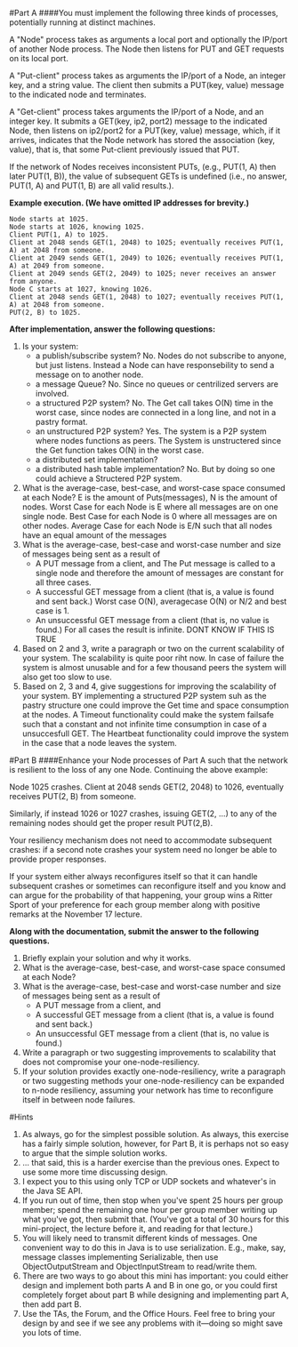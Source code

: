 #Part A
####You must implement the following three kinds of processes, potentially running at distinct machines.

A "Node" process takes as arguments a local port and optionally the IP/port of another Node process. The Node then listens for PUT and GET requests on its local port.

A "Put-client" process takes as arguments the IP/port of a Node, an integer key, and a string value. The client then submits a PUT(key, value) message to the indicated node and terminates.

A "Get-client" process takes arguments the IP/port of a Node, and an integer key. It submits a GET(key, ip2, port2) message to the indicated Node, then listens on ip2/port2 for a PUT(key, value) message, which, if it arrives, indicates that the Node network has stored the association (key, value), that is, that some Put-client previously issued that PUT. 

If the network of Nodes receives inconsistent PUTs, (e.g., PUT(1, A) then later PUT(1, B)), the value of subsequent GETs is undefined (i.e., no answer, PUT(1, A) and PUT(1, B) are all valid results.).

**Example execution. (We have omitted IP addresses for brevity.)**

	Node starts at 1025.
	Node starts at 1026, knowing 1025. 
	Client PUT(1, A) to 1025.
	Client at 2048 sends GET(1, 2048) to 1025; eventually receives PUT(1, A) at 2048 from someone.
	Client at 2049 sends GET(1, 2049) to 1026; eventually receives PUT(1, A) at 2049 from someone.
	Client at 2049 sends GET(2, 2049) to 1025; never receives an answer from anyone.
	Node C starts at 1027, knowing 1026.
	Client at 2048 sends GET(1, 2048) to 1027; eventually receives PUT(1, A) at 2048 from someone.
	PUT(2, B) to 1025. 

**After implementation, answer the following questions:**

1. Is your system:
	- a publish/subscribe system?
		No. Nodes do not subscribe to anyone, but just listens. Instead a Node can have responsebility to send a message on to another node.
	- a message Queue?
		No. Since no queues or centrilized servers are involved.
	- a structured P2P system?
		No. The Get call takes O(N) time in the worst case, since nodes are connected in a long line, and not in a pastry format.
	- an unstructured P2P system?
		Yes. The system is a P2P system where nodes functions as peers. The System is unstructered since the Get function takes O(N) in the worst case.
	- a distributed set implementation?
	- a distributed hash table implementation?
		No. But by doing so one could achieve a Structered P2P system.
2. What is the average-case, best-case, and worst-case space consumed at each Node?
	E is the amount of Puts(messages), N is the amount of nodes. 
	Worst Case for each Node is E where all messages are on one single node. 
	Best Case for each Node is 0 where all messages are on other nodes.
	Average Case for each Node is E/N such that all nodes have an equal amount of the messages
3. What is the average-case, best-case and worst-case number and size of messages being sent as a result of 
	- A PUT message from a client, and
		The Put message is called to a single node and therefore the amount of messages are constant for all three cases.
	- A successful GET message from a client (that is, a value is found and sent back.)
		Worst case O(N), averagecase O(N) or N/2 and best case is 1.
	- An unsuccessful GET message from a client (that is, no value is found.)
		For all cases the result is infinite. DONT KNOW IF THIS IS TRUE
4. Based on 2 and 3, write a paragraph or two on the current scalability of your system. 
	The scalability is quite poor riht now. In case of failure the system is almost unusable and for a few thousand peers the system will also get too slow to use.
5. Based on 2, 3 and 4, give suggestions for improving the scalability of your system. 
	BY implementing a structured P2P system suh as the pastry structure one could improve the Get time and space consumption at the nodes. A Timeout functionality could make the system failsafe such that a constant and not infinite time consumption in case of a unsuccesfull GET. The Heartbeat functionality could improve the system in the case that a node leaves the system.

#Part B 
####Enhance your Node processes of Part A such that the network is resilient to the loss of any one Node. Continuing the above example: 

Node 1025 crashes.
Client at 2048 sends GET(2, 2048) to 1026, eventually receives PUT(2, B) from someone.

Similarly, if instead 1026 or 1027 crashes, issuing GET(2, ...) to any of the remaining nodes should get the proper result PUT(2,B).

Your resiliency mechanism does not need to accommodate subsequent crashes: if a second note crashes your system need no longer be able to provide proper responses. 

If your system either always reconfigures itself so that it can handle subsequent crashes or sometimes can reconfigure itself and you know and can argue for the probability of that happening, your group wins a Ritter Sport of your preference for each group member along with positive remarks at the November 17 lecture. 

**Along with the documentation, submit the answer to the following questions.**

1. Briefly explain your solution and why it works. 
2. What is the average-case, best-case, and worst-case space consumed at each Node?
3. What is the average-case, best-case and worst-case number and size of messages being sent as a result of 
	- A PUT message from a client, and
	- A successful GET message from a client (that is, a value is found and sent back.)
	- An unsuccessful GET message from a client (that is, no value is found.)
4. Write a paragraph or two suggesting improvements to scalability that does not compromise your one-node-resiliency.
5. If your solution provides exactly one-node-resiliency, write a paragraph or two suggesting methods your one-node-resiliency can be expanded to n-node resiliency, assuming your network has time to reconfigure itself in between node failures.

#Hints

1. As always, go for the simplest possible solution. As always, this exercise has a fairly simple solution, however, for Part B, it is perhaps not so easy to argue that the simple solution works.
2. ...  that said, this is a harder exercise than the previous ones. Expect to use some more time discussing design. 
3. I expect you to this using only TCP or UDP sockets and whatever's in the Java SE API. 
4. If you run out of time, then stop when you've spent 25 hours per group member; spend the remaining one hour per group member writing up what you've got, then submit that. (You've got a total of 30 hours for this mini-project, the lecture before it, and reading for that lecture.)
5. You will likely need to transmit different kinds of messages. One convenient way to do this in Java is to use serialization. E.g., make, say, message classes implementing Serializable, then use ObjectOutputStream and ObjectInputStream to read/write them.
6. There are two ways to go about this mini has important: you could either design and implement both parts A and B in one go, or you could first completely forget about part B while designing and implementing part A, then add part B. 
7. Use the TAs, the Forum, and the Office Hours. Feel free to bring your design by and see if we see any problems with it—doing so might save you lots of time. 
